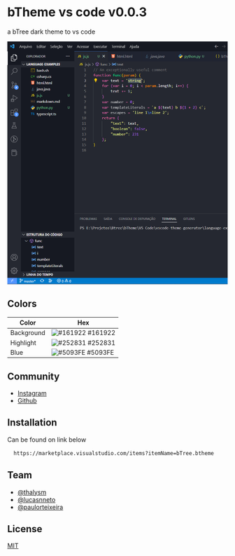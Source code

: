 
# bTheme vs code v0.0.3

a bTree dark theme to vs code


![Example](https://github.com/BtreeDevelopers/vsco-theme/blob/main/example.png)

## Colors

| Color             | Hex                                                                |
| ----------------- | ------------------------------------------------------------------ |
| Background | ![#161922](https://via.placeholder.com/10/161922?text=+) #161922 |
| Highlight | ![#252831](https://via.placeholder.com/10/252831?text=+) #252831 |
| Blue | ![#5093FE](https://via.placeholder.com/10/5093FE?text=+) #5093FE |



## Community

- [Instagram](https://www.instagram.com/btreedev/)
- [Github](https://github.com/BtreeDevelopers/)
## Installation

Can be found on link below

```bash
  https://marketplace.visualstudio.com/items?itemName=bTree.btheme
```
    
## Team

- [@thalysm](https://www.github.com/thalysm)
- [@lucasnneto](https://github.com/lucasnneto)
- [@paulorteixeira](https://github.com/paulorteixeira)
## License

[MIT](https://choosealicense.com/licenses/mit/)

